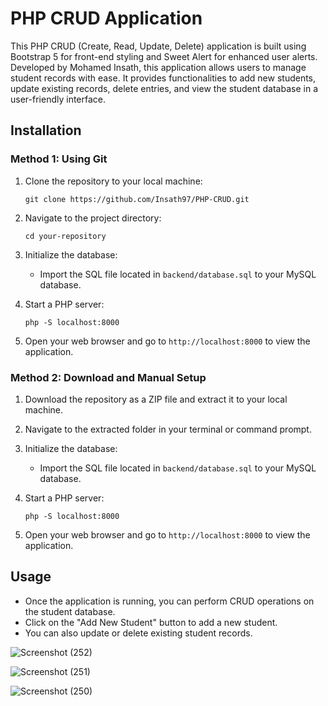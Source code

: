 # PHP CRUD Application

This PHP CRUD (Create, Read, Update, Delete) application is built using Bootstrap 5 for front-end styling and Sweet Alert for enhanced user alerts. Developed by Mohamed Insath, this application allows users to manage student records with ease. It provides functionalities to add new students, update existing records, delete entries, and view the student database in a user-friendly interface.

## Installation

### Method 1: Using Git

1. Clone the repository to your local machine:
    ```
    git clone https://github.com/Insath97/PHP-CRUD.git
    ```

2. Navigate to the project directory:
    ```
    cd your-repository
    ```

3. Initialize the database:
    - Import the SQL file located in `backend/database.sql` to your MySQL database.

4. Start a PHP server:
    ```
    php -S localhost:8000
    ```

5. Open your web browser and go to `http://localhost:8000` to view the application.

### Method 2: Download and Manual Setup

1. Download the repository as a ZIP file and extract it to your local machine.

2. Navigate to the extracted folder in your terminal or command prompt.

3. Initialize the database:
    - Import the SQL file located in `backend/database.sql` to your MySQL database.

4. Start a PHP server:
    ```
    php -S localhost:8000
    ```

5. Open your web browser and go to `http://localhost:8000` to view the application.

## Usage

- Once the application is running, you can perform CRUD operations on the student database.
- Click on the "Add New Student" button to add a new student.
- You can also update or delete existing student records.
  
  
![Screenshot (252)](https://github.com/Insath97/PHP-CRUD/assets/143359385/fddfe033-f04e-4ba0-a933-e94a53f8e2d0)


![Screenshot (251)](https://github.com/Insath97/PHP-CRUD/assets/143359385/91b7f313-8c94-4477-9d3a-c8167fb8010b)


![Screenshot (250)](https://github.com/Insath97/PHP-CRUD/assets/143359385/1b2d3758-b75b-4eb2-8618-78f2eb58ae6e)



